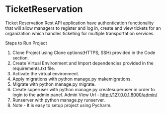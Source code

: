 # TicketReservation
Ticket Reservation Rest API application have authentication functionality that will allow managers to register and log in, create and view tickets for an organization which handles ticketing for multiple transportation services.

Steps to Run Project
1. Clone Project using Clone options(HTTPS, SSH) provided in the Code section.
2. Create Virtual Environment and Import dependencies provided in the requirements.txt file.
3. Activate the virtual environment.
4. Apply migrations with python manage.py makemigrations.
5. Migrate with python manage.py migrate.
6. Create superuser with python manage.py createsuperuser in order to login to the admin panel. Admin View Url - http://127.0.0.1:8000/admin/
7. Runserver with python manage.py runserver.
8. Note - It is easy to setup project using Pycharm.
